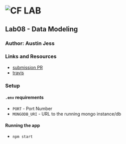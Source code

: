 # ![CF](http://i.imgur.com/7v5ASc8.png) LAB

## Lab08 - Data Modeling

### Author: Austin Jess

### Links and Resources

- [submission PR](http://xyz.com)
- [travis](http://xyz.com)

### Setup

#### `.env` requirements

- `PORT` - Port Number
- `MONGODB_URI` - URL to the running mongo instance/db

#### Running the app

- `npm start`
